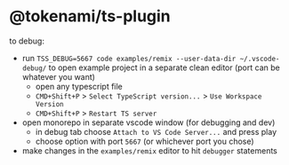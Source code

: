 # @tokenami/ts-plugin

to debug:

- run `TSS_DEBUG=5667 code examples/remix --user-data-dir ~/.vscode-debug/` to open example project in a separate clean editor (port can be whatever you want)
  - open any typescript file
  - `CMD+Shift+P` > `Select TypeScript version...` > `Use Workspace Version`
  - `CMD+Shift+P` > `Restart TS server`
- open monorepo in separate vscode window (for debugging and dev)
  - in debug tab choose `Attach to VS Code Server...` and press play
  - choose option with port `5667` (or whichever port you chose)
- make changes in the `examples/remix` editor to hit `debugger` statements
